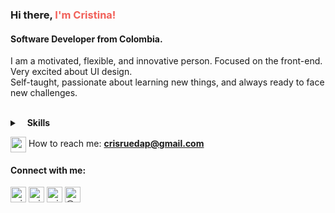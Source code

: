 ### Hi there, <span style="color:#f16059">I'm Cristina!</span>
<h4 align="start">Software Developer from Colombia.</h3>  
  
I am a motivated, flexible, and innovative person. Focused on the front-end. Very excited about UI design.<br>
Self-taught, passionate about learning new things, and always ready to face new challenges.<br>

<br>
<details>
	<summary>&nbsp;&nbsp;&nbsp;<b>Skills</b></summary>
	<br/>
	<img src="https://img.shields.io/badge/-HTML%2FCSS-%23222326" alt="HTML/CSS"/>
	<img src="https://img.shields.io/badge/-JavaScript-%23222326" alt="Javascript"/>
	<img  src="https://img.shields.io/badge/-React-%23222326"  alt="React"/>
	<img  src="https://img.shields.io/badge/-Python-%23222326"  alt="Python"/>
	<img  src="https://img.shields.io/badge/-C-%23222326"  alt="C"/>
	<img  src="https://img.shields.io/badge/-Postman-%23222326"  alt="Postman"/>
	<img  src="https://img.shields.io/badge/-Firebase-%23222326"  alt="HTML5"/>
	<img  src="https://img.shields.io/badge/-Bootstrap-%23222326"  alt="Bootstrap"/>
	<img  src="https://img.shields.io/badge/-Adobe%20XD-%23222326" alt="AdobeXD"/>
</details>

 

<a href="mailto:crisruedap@gmail.com" target="blank"><img align="center" src="https://i.ibb.co/VC8DHrG/icons8-postal-80.png" alt="mail" height="25" width="25" /></a> How to reach me: **crisruedap@gmail.com** 

<h4 align="left">Connect with me:</h4>  
<p align="left">  
<a href="https://twitter.com/crisruedap" target="blank"><img align="center" src="https://i.ibb.co/M76GHd7/icons8-twitter-50.png" alt="crisruedap" height="25" width="25" /></a>  
<a href="https://linkedin.com/in/crisruedap" target="blank"><img align="center" src="https://i.ibb.co/DMDtZ81/icons8-linkedin-50.png" alt="crisruedap" height="25" width="25" /></a>  
<a href="https://medium.com/@crisruedap" target="blank"><img align="center" src="https://i.ibb.co/R7wZyYn/icons8-medium-new-50-2.png" alt="cristina rueda" height="25" width="25" /></a>  
<a href="http:www.cristinarueda.site" target="blank"><img align="center" src="https://i.ibb.co/Rv62tjR/icons8-website-64.png" alt="@crisruedap" height="25" width="25" /></a>  
</p>
